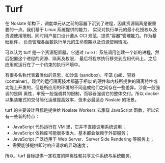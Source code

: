# Turf

在 Noslate 架构下，调度单元从之前的容器下沉到了进程，因此资源隔离是很重要的一点。我们基于 Linux 系统提供的能力，
实现对执行单元的最小化授权以及资源使用限制，同时用户接口设计遵从 OCI 规范，提供“容器”管理能力。作为基础组件，
负责管理各函数执行单元的生命周期以及资源使用情况。

可以认为 turf 是一个资源配置器。它通过 `fork()` 系统调用创建一个新的进程，然后配置这个进程的资源、隔离及权限，
最后将程序执行移交到应用代码上，之后应用就运行在了一个约束的执行环境中。

有很多名称代表着类似的意思，如沙盒 (sandbox)、牢笼 (jail)、容器 (container)。现代的运行隔离技术都基于相似
的硬件和内核所提供的隔离特性或功能上开发的，但是所应用的环境的不同造成他们之间存在一些差异。沙盒一般强调的是隔
离性，牢笼一般强调其的限制，而容器强调它的整体交付。所以 docker 以集装箱式的交付简化运维提高效率，但未必最适合
Noslate 的场景。

turf 的主要设计目标是提供给 Noslate Workers 去承载 JavaScript 函数，所以它有一些新的特点：
- JavaScript 代码运行在 VM 里，它并不直接调用系统调用；
- JavaScript 依赖库可能很多很大，基本都会依赖于外部服务；
- JavaScript 广泛运用于 Web Server、Server Side Rendering 等服务上；
- 需要能够提供即时响应请求的启动速度；

所以，turf 目标提供一定程度的隔离性和共享文件系统与系统服务。
